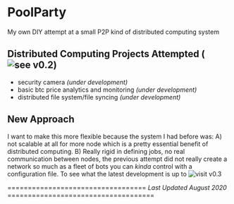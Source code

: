 # PoolParty
My own DIY attempt at a small P2P kind of distributed computing system

## Distributed Computing Projects Attempted (![see v0.2](https://github.com/scott-robbins/PoolParty/tree/master/code/0.2))
* security camera  *(under development)*
* basic btc price analytics and monitoring *(under development)*
* distributed file system/file syncing *(under development)*

## New Approach
I want to make this more flexible because the system I had before was: 
	A) not scalable at all for more node which is a pretty essential benefit of distributed computing.
	B) Really rigid in defining jobs, no real communication between nodes, the previous attempt did not really
	   create a network so much as a fleet of bots you can *kinda* control with a configuration file.
To see what the latest development is up to ![visit v0.3](https://github.com/scott-robbins/PoolParty/tree/master/code/0.3)


================================== *Last Updated August 2020* ====================================

